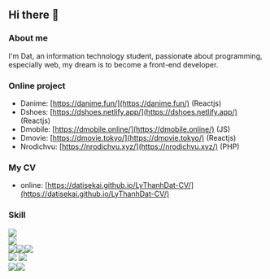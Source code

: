 ## Hi there 👋

### About me
I'm Dat, an information technology
student, passionate about programming, especially web,
my dream is to become a front-end developer.

### Online project
- Danime: [https://danime.fun/](https://danime.fun/) (Reactjs)
- Dshoes: [https://dshoes.netlify.app/](https://dshoes.netlify.app/) (Reactjs)
- Dmobile: [https://dmobile.online/](https://dmobile.online/) (JS)
- Dmovie: [https://dmovie.tokyo/](https://dmovie.tokyo/) (Reactjs)
- Nrodichvu: [https://nrodichvu.xyz/](https://nrodichvu.xyz/) (PHP)

### My CV
- online: [https://datisekai.github.io/LyThanhDat-CV/](https://datisekai.github.io/LyThanhDat-CV/)

### Skill

<div><img src="https://img.shields.io/badge/html5-%23E34F26.svg?style=for-the-badge&logo=html5&logoColor=white"></div>

<div><img src="https://img.shields.io/badge/css3-%231572B6.svg?style=for-the-badge&logo=css3&logoColor=white"></div>
<div><img src="https://img.shields.io/badge/tailwindcss-%2338B2AC.svg?style=for-the-badge&logo=tailwind-css&logoColor=white"><img src="https://img.shields.io/badge/bootstrap-%23563D7C.svg?style=for-the-badge&logo=bootstrap&logoColor=white"><img src="https://img.shields.io/badge/SASS-hotpink.svg?style=for-the-badge&logo=SASS&logoColor=white"></div>
<img src="https://img.shields.io/badge/javascript-%23323330.svg?style=for-the-badge&logo=javascript&logoColor=%23F7DF1E">
<img src="https://img.shields.io/badge/react-%2320232a.svg?style=for-the-badge&logo=react&logoColor=%2361DAFB">
<div><img src="https://img.shields.io/badge/redux-%23593d88.svg?style=for-the-badge&logo=redux&logoColor=white"><img src="https://img.shields.io/badge/React_Router-CA4245?style=for-the-badge&logo=react-router&logoColor=white"></div>

